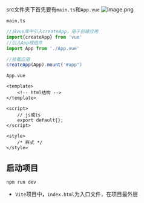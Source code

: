 src文件夹下首先要有`main.ts`和`App.vue`
![image.png](https://obsidian-1326430649.cos.ap-chongqing.myqcloud.com/pic/202405082154820.png)

`main.ts`
```ts
//从vue库中引入createApp，用于创建应用
import{createApp} from 'vue'
//引入App根组件
import App from './App.vue'

//挂载应用
createApp(App).mount('#app")
```
`App.vue`
```vue
<template>
    <!-- html结构 -->
</template>

<script>
    // js或ts
    export default{};
</script>

<style>
    /* 样式 */
</style>
```
## 启动项目
`npm run dev`

-  `Vite`项目中，`index.html`为入口文件，在项目最外层
